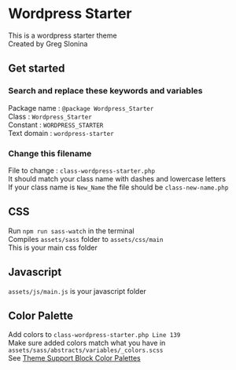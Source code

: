 # Wordpress Starter

This is a wordpress starter theme  
Created by Greg Slonina

## Get started

### Search and replace these keywords and variables
Package name : `@package Wordpress_Starter`  
Class : `Wordpress_Starter`  
Constant : `WORDPRESS_STARTER`  
Text domain : `wordpress-starter`

### Change this filename
File to change : `class-wordpress-starter.php`  
It should match your class name with dashes and lowercase letters  
If your class name is `New_Name` the file should be `class-new-name.php`

## CSS
Run `npm run sass-watch` in the terminal  
Compiles `assets/sass` folder to `assets/css/main`  
This is your main css folder  

## Javascript
`assets/js/main.js` is your javascript folder  

## Color Palette
Add colors to `class-wordpress-starter.php Line 139`  
Make sure added colors match what you have in `assets/sass/abstracts/variables/_colors.scss`  
See [Theme Support Block Color Palettes](https://developer.wordpress.org/block-editor/how-to-guides/themes/theme-support/#block-color-palettes)
